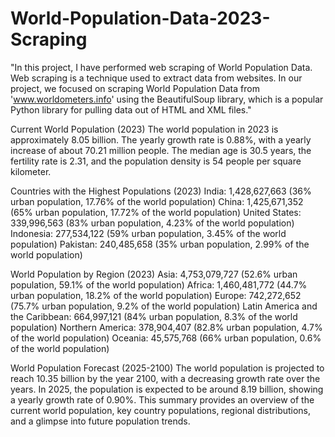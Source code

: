 # World-Population-Data-2023-Scraping
"In this project, I have performed web scraping of World Population Data. Web scraping is a technique used to extract data from websites. In our project, we focused on scraping World Population Data from 'www.worldometers.info' using the BeautifulSoup library, which is a popular Python library for pulling data out of HTML and XML files."

Current World Population (2023)
The world population in 2023 is approximately 8.05 billion.
The yearly growth rate is 0.88%, with a yearly increase of about 70.21 million people.
The median age is 30.5 years, the fertility rate is 2.31, and the population density is 54 people per square kilometer.

Countries with the Highest Populations (2023)
India: 1,428,627,663 (36% urban population, 17.76% of the world population)
China: 1,425,671,352 (65% urban population, 17.72% of the world population)
United States: 339,996,563 (83% urban population, 4.23% of the world population)
Indonesia: 277,534,122 (59% urban population, 3.45% of the world population)
Pakistan: 240,485,658 (35% urban population, 2.99% of the world population)

World Population by Region (2023)
Asia: 4,753,079,727 (52.6% urban population, 59.1% of the world population)
Africa: 1,460,481,772 (44.7% urban population, 18.2% of the world population)
Europe: 742,272,652 (75.7% urban population, 9.2% of the world population)
Latin America and the Caribbean: 664,997,121 (84% urban population, 8.3% of the world population)
Northern America: 378,904,407 (82.8% urban population, 4.7% of the world population)
Oceania: 45,575,768 (66% urban population, 0.6% of the world population)

World Population Forecast (2025-2100)
The world population is projected to reach 10.35 billion by the year 2100, with a decreasing growth rate over the years.
In 2025, the population is expected to be around 8.19 billion, showing a yearly growth rate of 0.90%.
This summary provides an overview of the current world population, key country populations, regional distributions, and a glimpse into future population trends.
